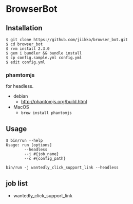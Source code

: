 # BrowserBot
## Installation
```
$ git clone https://github.com/jiikko/browser_bot.git
$ cd browser_bot
$ rvm install 2.3.0
$ gem i bundler && bundle install
$ cp config.sample.yml config.yml
$ edit config.yml
```

### phamtomjs
for headless.
* debian
  * http://phantomjs.org/build.html
* MacOS
  * `brew install phantomjs`

## Usage
```shell
$ bin/run --help
Usage: run [options]
        --headless
        --j #{job_name}
        --c #{config_path}
```
```
bin/run -j wantedly_click_support_link --headless
```

## job list
* wantedly_click_support_link

